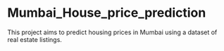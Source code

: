 # Mumbai_House_price_prediction
This project aims to predict housing prices in Mumbai using a dataset of real estate listings.
